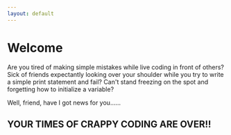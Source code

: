 ```yaml
---
layout: default
---
```


# [](#main-header)Welcome

Are you tired of making simple mistakes while live coding in front of others?
Sick of friends expectantly looking over your shoulder while you try to write a simple print statement and fail?
Can't stand freezing on the spot and forgetting how to initialize a variable?

Well, friend, have I got news for you......

## [](#header-2)YOUR TIMES OF CRAPPY CODING ARE OVER!!


